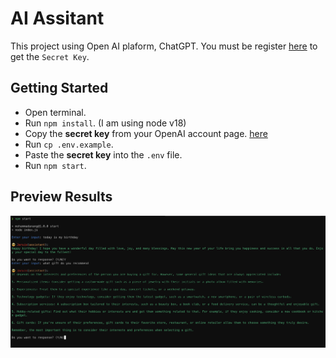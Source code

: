 # AI Assitant

This project using Open AI plaform, ChatGPT. You must be register [here](https://platform.openai.com/) to get the `Secret Key`.

## Getting Started

- Open terminal.
- Run `npm install`. (I am using node v18)
- Copy the **secret key** from your OpenAI account page. [here](https://platform.openai.com/account/api-keys)
- Run `cp .env.example`.
- Paste the **secret key** into the `.env` file.
- Run `npm start`.

## Preview Results

![preview_results](captured.png)
